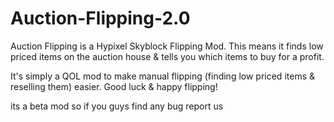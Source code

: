 # Auction-Flipping-2.0

Auction Flipping is a Hypixel Skyblock Flipping Mod. This means it finds low priced items on the auction house & tells you which items to buy for a profit.

It's simply a QOL mod to make manual flipping (finding low priced items & reselling them) easier. Good luck & happy flipping!

its a beta mod so if you guys find any bug report us
